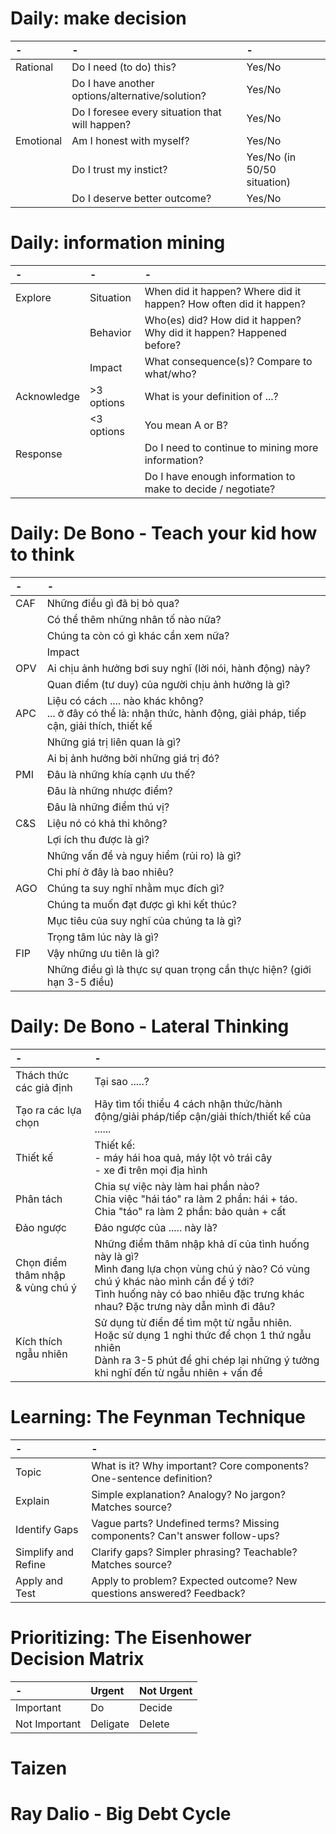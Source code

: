 # Daily: make decision

| -         | -                                               | -                           |
| :-------- | :---------------------------------------------- | :-------------------------- |
| Rational  | Do I need (to do) this?                         | Yes/No                      |
|           | Do I have another options/alternative/solution? | Yes/No                      |
|           | Do I foresee every situation that will happen?  | Yes/No                      |
| Emotional | Am I honest with myself?                        | Yes/No                      |
|           | Do I trust my instict?                          | Yes/No (in 50/50 situation) |
|           | Do I deserve better outcome?                    | Yes/No                      |

# Daily: information mining

| -           | -          | -                                                                   |
| :---------- | :--------- | :------------------------------------------------------------------ |
| Explore     | Situation  | When did it happen? Where did it happen? How often did it happen?   |
|             | Behavior   | Who(es) did? How did it happen? Why did it happen? Happened before? |
|             | Impact     | What consequence(s)? Compare to what/who?                           |
| Acknowledge | >3 options | What is your definition of ...?                                     |
|             | <3 options | You mean A or B?                                                    |
| Response    |            | Do I need to continue to mining more information?                   |
|             |            | Do I have enough information to make to decide / negotiate?         |

# Daily: De Bono - Teach your kid how to think

| -   | -                                                                                                                          |
| :-- | :------------------------------------------------------------------------------------------------------------------------- |
| CAF | Những điều gì đã bị bỏ qua?                                                                                                |
|     | Có thể thêm những nhân tố nào nữa?                                                                                         |
|     | Chúng ta còn có gì khác cần xem nữa?                                                                                       |
|     | Impact                                                                                                                     |
| OPV | Ai chịu ảnh hưởng bơi suy nghĩ (lời nói, hành động) này?                                                                   |
|     | Quan điểm (tư duy) của người chịu ảnh hưởng là gì?                                                                         |
| APC | Liệu có cách .... nào khác không?<br/>... ở đây có thể là: nhận thức, hành động, giải pháp, tiếp cận, giải thích, thiết kế |
|     | Những giá trị liên quan là gì?                                                                                             |
|     | Ai bị ảnh hưởng bởi những giá trị đó?                                                                                      |
| PMI | Đâu là những khía cạnh ưu thế?                                                                                             |
|     | Đâu là những nhược điểm?                                                                                                   |
|     | Đâu là những điểm thú vị?                                                                                                  |
| C&S | Liệu nó có khả thi không?                                                                                                  |
|     | Lợi ích thu được là gì?                                                                                                    |
|     | Những vấn đề và nguy hiểm (rủi ro) là gì?                                                                                  |
|     | Chi phí ở đây là bao nhiêu?                                                                                                |
| AGO | Chúng ta suy nghĩ nhằm mục đích gì?                                                                                        |
|     | Chúng ta muốn đạt được gì khi kết thúc?                                                                                    |
|     | Mục tiêu của suy nghĩ của chúng ta là gì?                                                                                  |
|     | Trọng tâm lúc này là gì?                                                                                                   |
| FIP | Vậy những ưu tiên là gì?                                                                                                   |
|     | Những điều gì là thực sự quan trọng cần thực hiện? (giới hạn 3-5 điều)                                                     |

# Daily: De Bono - Lateral Thinking

| -                                    | -                                                                                                                                                                                                                          |
| :----------------------------------- | :------------------------------------------------------------------------------------------------------------------------------------------------------------------------------------------------------------------------- |
| Thách thức các giả định              | Tại sao .....?                                                                                                                                                                                                             |
| Tạo ra các lựa chọn                  | Hãy tìm tối thiểu 4 cách nhận thức/hành động/giải pháp/tiếp cận/giải thích/thiết kế của ......                                                                                                                             |
| Thiết kế                             | Thiết kế:<br/> - máy hái hoa quả, máy lột vỏ trái cây <br/> - xe đi trên mọi địa hình                                                                                                                                      |
| Phân tách                            | Chia sự việc này làm hai phần nào?<br/>Chia việc "hái táo" ra làm 2 phần: hái + táo.<br/>Chia "táo" ra làm 2 phần: bảo quản + cất                                                                                          |
| Đảo ngược                            | Đảo ngược của ..... này là?                                                                                                                                                                                                |
| Chọn điểm thâm nhập<br/>& vùng chú ý | Những điểm thâm nhập khả dĩ của tình huống này là gì?<br/>Mình đang lựa chọn vùng chú ý nào? Có vùng chú ý khác nào mình cần để ý tới?<br/>Tình huống này có bao nhiêu đặc trưng khác nhau? Đặc trưng này dẫn mình đi đâu? |
| Kích thích ngẫu nhiên                | Sử dụng từ điển để tìm một từ ngẫu nhiên.<br/>Hoặc sử dụng 1 nghi thức để chọn 1 thứ ngẫu nhiên<br/>Dành ra 3-5 phút để ghi chép lại những ý tưởng khi nghĩ đến từ ngẫu nhiên + vấn đề                                     |

# Learning: The Feynman Technique

| -                   | -                                                                          |
| :------------------ | :------------------------------------------------------------------------- |
| Topic               | What is it? Why important? Core components? One-sentence definition?       |
| Explain             | Simple explanation? Analogy? No jargon? Matches source?                    |
| Identify Gaps       | Vague parts? Undefined terms? Missing components? Can't answer follow-ups? |
| Simplify and Refine | Clarify gaps? Simpler phrasing? Teachable? Matches source?                 |
| Apply and Test      | Apply to problem? Expected outcome? New questions answered? Feedback?      |

# Prioritizing: The Eisenhower Decision Matrix

| -             | Urgent   | Not Urgent |
| :------------ | :------- | :--------- |
| Important     | Do       | Decide     |
| Not Important | Deligate | Delete     |

# Taizen

# Ray Dalio - Big Debt Cycle
